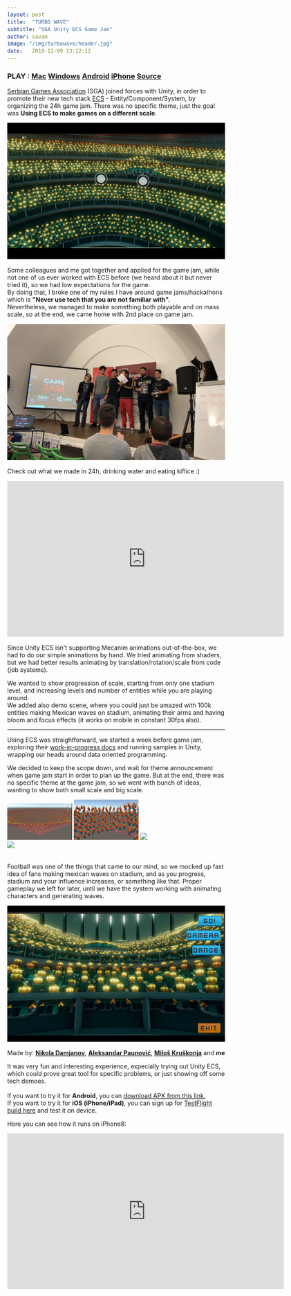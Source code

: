 ```yaml
---
layout: post
title:  "TURBO WAVE"
subtitle: "SGA Unity ECS Game Jam"
author: savam
image: "/img/turbowave/header.jpg"
date:   2018-12-09 13:12:12
---
```


### PLAY : [Mac](https://drive.google.com/open?id=1WkRfZ_4_L9cMywfN-2t4nUpf3Dblz72I) [Windows](https://drive.google.com/open?id=1-wk153OeoNXIe6H6nKee3koh7UTyNAka) [Android](https://drive.google.com/open?id=17GppKnmgNF0KX2lmvTsLSUbYUHqPzBrh) [iPhone](https://testflight.apple.com/join/GDtl5LqV) [Source](https://github.com/SavaMinic/ImpactHubRandomTeam)

[Serbian Games Association](http://sga.rs/) (SGA) joined forces with Unity, in order to promote their new tech stack [ECS](https://unity3d.com/unity/features/job-system-ECS) - Entity/Component/System, by organizing the 24h game jam.
There was no specific theme, just the goal was **Using ECS to make games on a different scale**.

<img class="def_image" src="/img/turbowave/shot2.jpg" />

Some colleagues and me got together and applied for the game jam, while not one of us ever worked with ECS before (we heard about it but never tried it), so we had low expectations for the game. <br />
By doing that, I broke one of my rules I have around game jams/hackathons which is **"Never use tech that you are not familiar with".** <br />
Nevertheless, we managed to make something both playable and on mass scale, so at the end, we came home with 2nd place on game jam. <br />

<img class="def_image" src="/img/turbowave/shot4.jpg" />

Check out what we made in 24h, drinking water and eating kiflice :) <br />

<iframe width="640" height="360" src="https://www.youtube.com/embed/N0edM-58KaU?rel=0" frameborder="0" allowfullscreen></iframe>

Since Unity ECS isn't supporting Mecanim animations out-of-the-box, we had to do our simple animations by hand. We tried animating from shaders, but we had better results animating by translation/rotation/scale from code (job systems). <br />

 We wanted to show progression of scale, starting from only one stadium level, and increasing levels and number of entities while you are playing around. <br />
 We added also demo scene, where you could just be amazed with 100k entities making Mexican waves on stadium, animating their arms and having bloom and focus effects (it works on mobile in constant 30fps also).

<hr />
Using ECS was straightforward, we started a week before game jam, exploring their <a href="https://github.com/Unity-Technologies/EntityComponentSystemSamples/blob/master/Documentation/reference/index.md">work-in-progress docs</a> and running samples in Unity, wrapping our heads around data oriented programming. <br />

We decided to keep the scope down, and wait for theme announcement when game jam start in order to plan up the game. But at the end, there was no specific theme at the game jam, so we went with bunch of ideas, wanting to show both small scale and big scale. <br />

<div>
<img style="display: inline-block" src="/img/turbowave/step0.png" width="150px" />
<img style="display: inline-block" src="/img/turbowave/step1.gif" width="150px" />
<img style="display: inline-block" src="/img/turbowave/step2.gif" width="150px" />
<img style="display: inline-block" src="/img/turbowave/step3.gif" width="150px" />
</div><br />

Football was one of the things that came to our mind, so we mocked up fast idea of fans making mexican waves on stadium, and as you progress, stadium and your influence increases, or something like that. Proper gameplay we left for later, until we have the system working with animating characters and generating waves. <br />

<img class="def_image" src="/img/turbowave/shot3.jpg" />

Made by: **[Nikola Damjanov](https://www.linkedin.com/in/nikoladamjanov/)**, **[Aleksandar Paunović](https://www.linkedin.com/in/salepaun/)**, **[Miloš Kruškonja](https://www.linkedin.com/in/milos-kruskonja/)** and **me**

It was very fun and interesting experience, expecially trying out Unity ECS, which could prove great tool for specific problems, or just showing off some tech demoes.
<br />
<br />
If you want to try it for <b>Android</b>, you can [download APK from this link.](https://drive.google.com/open?id=17GppKnmgNF0KX2lmvTsLSUbYUHqPzBrh)<br />
If you want to try it for <b>iOS (iPhone/iPad)</b>, you can sign up for [TestFlight build here](https://testflight.apple.com/join/GDtl5LqV) and test it on device.
<br />

Here you can see how it runs on iPhone8:
<iframe width="640" height="360" src="https://www.youtube.com/embed/lZqDsWwn3cc?rel=0" frameborder="0" allowfullscreen></iframe>
